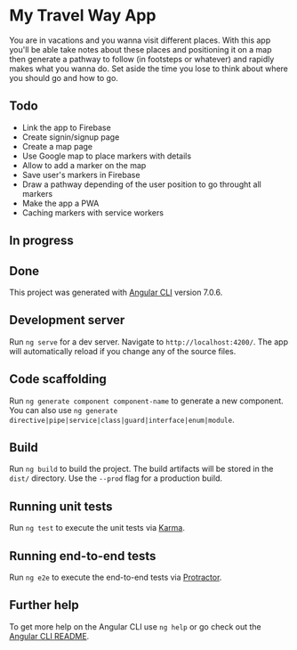 # My Travel Way App

You are in vacations and you wanna visit different places. With this app you'll be able take notes about these places and positioning it on a map then generate a pathway to follow (in footsteps or whatever) and rapidly makes what you wanna do. Set aside the time you lose to think about where you should go and how to go.

## Todo
- Link the app to Firebase
- Create signin/signup page
- Create a map page
- Use Google map to place markers with details
- Allow to add a marker on the map
- Save user's markers in Firebase
- Draw a pathway depending of the user position to go throught all markers
- Make the app a PWA
- Caching markers with service workers

## In progress

## Done

This project was generated with [Angular CLI](https://github.com/angular/angular-cli) version 7.0.6.

## Development server

Run `ng serve` for a dev server. Navigate to `http://localhost:4200/`. The app will automatically reload if you change any of the source files.

## Code scaffolding

Run `ng generate component component-name` to generate a new component. You can also use `ng generate directive|pipe|service|class|guard|interface|enum|module`.

## Build

Run `ng build` to build the project. The build artifacts will be stored in the `dist/` directory. Use the `--prod` flag for a production build.

## Running unit tests

Run `ng test` to execute the unit tests via [Karma](https://karma-runner.github.io).

## Running end-to-end tests

Run `ng e2e` to execute the end-to-end tests via [Protractor](http://www.protractortest.org/).

## Further help

To get more help on the Angular CLI use `ng help` or go check out the [Angular CLI README](https://github.com/angular/angular-cli/blob/master/README.md).
